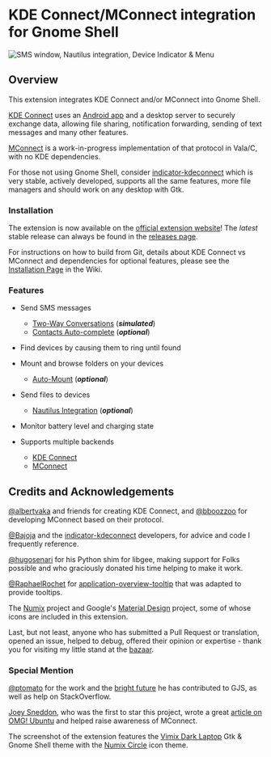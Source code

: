 # KDE Connect/MConnect integration for Gnome Shell

![SMS window, Nautilus integration, Device Indicator & Menu][screenshot]

## Overview

This extension integrates KDE Connect and/or MConnect into Gnome Shell.

[KDE Connect][kde-connect] uses an [Android app][android-app] and a desktop
server to securely exchange data, allowing file sharing, notification
forwarding, sending of text messages and many other features.

[MConnect][mconnect] is a work-in-progress implementation of that protocol in
Vala/C, with no KDE dependencies.

For those not using Gnome Shell, consider [indicator-kdeconnect][kindicator]
which is very stable, actively developed, supports all the same features, more
file managers and should work on any desktop with Gtk.


### Installation

The extension is now available on the [official extension website][ego]! The
*latest* stable release can always be found in the [releases page][releases].

For instructions on how to build from Git, details about KDE Connect vs
MConnect and dependencies for optional features, please see the
[Installation Page](../../wiki/Installation) in the Wiki.


### Features

* Send SMS messages
  * [Two-Way Conversations](../../wiki/SMS#two-way-conversations) (***simulated***)
  * [Contacts Auto-complete](../../wiki/SMS#contacts-auto-complete) (***optional***)
  
* Find devices by causing them to ring until found

* Mount and browse folders on your devices
  * [Auto-Mount](../../wiki/Preferences#device-auto-mount) (***optional***)

* Send files to devices
  * [Nautilus Integration](../../wiki#Nautilus-Integration) (***optional***)

* Monitor battery level and charging state

* Supports multiple backends
  * [KDE Connect](../../wiki/Installation#kde-connect)
  * [MConnect](../../wiki/Installation#mconnect)

    
## Credits and Acknowledgements

[@albertvaka][albertvaka] and friends for creating KDE Connect, and
[@bboozzoo][bboozzoo] for developing MConnect based on their protocol.

[@Bajoja][Bajoja] and the [indicator-kdeconnect][kindicator] developers, for
advice and code I frequently reference.

[@hugosenari][hugosenari] for his Python shim for libgee, making support for
Folks possible and who graciously donated his time helping to make it work.

[@RaphaelRochet][RaphaelRochet] for [application-overview-tooltip][tooltips]
that was adapted to provide tooltips.

The [Numix][numix] project and Google's [Material Design][material] project,
some of whose icons are included in this extension.

Last, but not least, anyone who has submitted a Pull Request or translation,
opened an issue, helped to debug, offered their opinion or expertise - thank
you for visiting my little stand at the [bazaar][bazaar].

### Special Mention

[@ptomato][ptomato] for the work and the [bright future][gjs-future] he has
contributed to GJS, as well as help on StackOverflow.

[Joey Sneddon][d0od88], who was the first to star this project, wrote a great
[article on OMG! Ubuntu][omg-article] and helped raise awareness of MConnect.

The screenshot of the extension features the [Vimix Dark Laptop][vimix] Gtk &
Gnome Shell theme with the [Numix Circle][numix] icon theme.

[screenshot]: https://raw.githubusercontent.com/andyholmes/gnome-shell-extension-mconnect/master/extra/screenshot.png
[kde-connect]: https://community.kde.org/KDEConnect
[android-app]: https://play.google.com/store/apps/details?id=org.kde.kdeconnect_tp
[mconnect]: https://github.com/bboozzoo/mconnect
[kindicator]: https://github.com/Bajoja/indicator-kdeconnect
[ego]: https://extensions.gnome.org/extension/1272/mconnect/
[releases]: https://github.com/andyholmes/gnome-shell-extension-mconnect/releases
[albertvaka]: https://github.com/albertvaka
[bboozzoo]: https://github.com/bboozzoo
[hugosenari]: https://github.com/hugosenari
[RaphaelRochet]: https://github.com/RaphaelRochet
[tooltips]: https://github.com/RaphaelRochet/applications-overview-tooltip
[Bajoja]: https://github.com/Bajoja
[bazaar]: https://wikipedia.org/wiki/The_Cathedral_and_the_Bazaar
[ptomato]: https://github.com/ptomato
[d0od88]: https://github.com/d0od88
[omg-article]: http://www.omgubuntu.co.uk/2017/08/kde-connect-gnome-extension
[gjs-future]: https://ptomato.wordpress.com/2017/07/30/modern-javascript-in-gnome-guadec-2017-talk/
[vimix]: https://github.com/vinceliuice/vimix-gtk-themes
[numix]: https://numixproject.org/
[material]: https://material.io/

